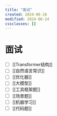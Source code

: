 ```yaml
---
title: "面试"
created: 2024-06-16
modified: 2024-06-24
cssclasses: []
---
```


# 面试

- [ ] [[Transformer结构]]
- [ ] [[自然语言常识]]
- [ ] [[优化器]]
- [ ] [[大模型]]
- [ ] [[工具框架题]]
- [ ] [[场景题]]
- [ ] [[机器学习]]
- [ ] [[代码题]]
